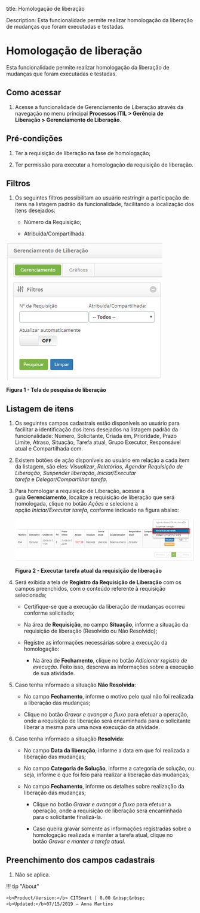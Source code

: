 title: Homologação de liberação

Description: Esta funcionalidade permite realizar homologação da liberação de
mudanças que foram executadas e testadas.

# Homologação de liberação

Esta funcionalidade permite realizar homologação da liberação de mudanças que
foram executadas e testadas.

Como acessar
------------

1.  Acesse a funcionalidade de Gerenciamento de Liberação através da
    navegação no menu principal **Processos ITIL > Gerência de
    Liberação > Gerenciamento de Liberação**.

Pré-condições
-------------

1.  Ter a requisição de liberação na fase de homologação;

2.  Ter permissão para executar a homologação da requisição de liberação.

Filtros
-------

1.  Os seguintes filtros possibilitam ao usuário restringir a participação de
    itens na listagem padrão da funcionalidade, facilitando a localização dos
    itens desejados:

    -  Número da Requisição;

    -  Atribuída/Compartilhada.

![Criar](images/homologation-1.png)

**Figura 1 - Tela de pesquisa de liberação**

Listagem de itens
-----------------

1.  Os seguintes campos cadastrais estão disponíveis ao usuário para facilitar a
    identificação dos itens desejados na listagem padrão da
    funcionalidade: Número, Solicitante, Criada
    em, Prioridade, Prazo Limite, Atraso, Situação, Tarefa
    atual, Grupo Executor, Responsável atual e Compartilhada com.

2.  Existem botões de ação disponíveis ao usuário em relação a cada item da
    listagem, são eles: *Visualizar*, *Relatórios*, *Agendar Requisição de
    Liberação*, *Suspender liberação*, *Iniciar/Executar
    tarefa* e *Delegar/Compartilhar tarefa*.

3.  Para homologar a requisição de Liberação, acesse a guia **Gerenciamento**,
    localize a requisição de liberação que será homologada, clique no
    botão *Ações* e selecione a opção *Iniciar/Executar tarefa*, conforme
    indicado na figura abaixo:

    ![Criar](images/homologation-2.png)

    **Figura 2 - Executar tarefa atual da requisição de liberação**

1.  Será exibida a tela de **Registro da Requisição de Liberação** com os campos
    preenchidos, com o conteúdo referente à requisição selecionada;

    -  Certifique-se que a execução da liberação de mudanças ocorreu conforme
    solicitado;

    -  Na área de **Requisição**, no campo **Situação**, informe a situação da
    requisição de liberação (Resolvido ou Não Resolvido);

    -  Registre as informações necessárias sobre a execução da homologação:

        -  Na área de **Fechamento**, clique no botão *Adicionar registro de
           execução*. Feito isso, descreva as informações sobre a execução de sua
           atividade.

1.  Caso tenha informado a situação **Não Resolvida**:

    -  No campo **Fechamento**, informe o motivo pelo qual não foi realizada a
    liberação das mudanças;

    -  Clique no botão *Gravar e avançar o fluxo* para efetuar a operação, onde a
    requisição de liberação será encaminhada para o solicitante liberar a mesma
    para uma nova execução da atividade.

1.  Caso tenha informado a situação **Resolvida**:

    -  No campo **Data da liberação**, informe a data em que foi realizada a
    liberação das mudanças;

    -  No campo **Categoria de Solução**, informe a categoria de solução, ou seja,
    informe o que foi feio para realizar a liberação das mudanças;

    -  No campo **Fechamento**, informe os detalhes sobre realização da liberação
    das mudanças;

        -  Clique no botão *Gravar e avançar o fluxo* para efetuar a operação, onde a
          requisição de liberação será encaminhada para o solicitante finalizá-la.

         -  Caso queira gravar somente as informações registradas sobre a homologação
         realizada e manter a tarefa atual, clique no botão *Gravar e manter a tarefa
         atual*.

Preenchimento dos campos cadastrais
-----------------------------------

1.  Não se aplica.

!!! tip "About"

    <b>Product/Version:</b> CITSmart | 8.00 &nbsp;&nbsp;
    <b>Updated:</b>07/15/2019 – Anna Martins

